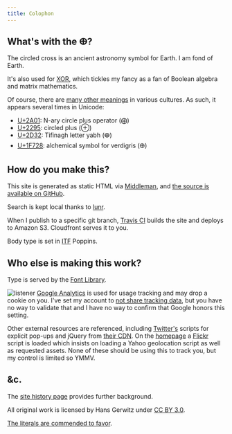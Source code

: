 ```yaml
---
title: Colophon
---
```


## What's with the ⴲ?

The circled cross is an ancient astronomy symbol for Earth. I am fond of Earth.

It's also used for [XOR](https://en.wikipedia.org/wiki/Exclusive_or), which tickles my fancy as a fan of Boolean algebra and matrix mathematics.

Of course, there are [many other meanings](https://en.wikipedia.org/wiki/Sun_cross) in various cultures. As such, it appears several times in Unicode:

- [U+2A01](https://unicode-table.com/en/2A01/): N-ary circle plus operator (⨁)
- [U+2295](https://unicode-table.com/en/2295/): circled plus (⊕)
- [U+2D32](https://unicode-table.com/en/2D32/): Tifinagh letter yabh (ⴲ)
- [U+1F728](https://unicode-table.com/en/1F728/): alchemical symbol for verdigris (🜨)

## How do you make this?

This site is generated as static HTML via [Middleman][], and [the source is available on GitHub][source].

[middleman]: https://middlemanapp.com/
[source]: https://github.com/gerwitz/hans.gerwitz.com/

Search is kept local thanks to [lunr][].

When I publish to a specific git branch, [Travis CI][travis] builds the site and deploys to Amazon S3. Cloudfront serves it to you.

[travis]: https://travis-ci.org/

[lunr]: https://lunrjs.com/

Body type is set in [ITF](https://www.indiantypefoundry.com/) Poppins.

## Who else is making this work?

Type is served by the [Font Library](https://fontlibrary.org/).

![listener](site/rat-mic.png)
[Google Analytics][goog] is used for usage tracking and may drop a cookie on you. I've set my account to [not share tracking data][ua], but you have no way to validate that and I have no way to confirm that Google honors this setting.

Other external resources are referenced, including [Twitter's][twttr] scripts for explicit pop-ups and jQuery from [their CDN][jquery]. On the [homepage](/) a [Flickr][] script is loaded which insists on loading a Yahoo geolocation script as well as requested assets. None of these should be using this to track you, but my control is limited so YMMV.

[goog]: http://www.google.com/analytics/
[ua]: https://support.google.com/analytics/answer/1011397?hl=en
[twttr]: https://dev.twitter.com/docs/intents
[jquery]: https://code.jquery.com/
[flickr]: http://www.flickr.com/badge.gne

## &c.

The [site history page](history.html) provides further background.

All original work is licensed by Hans Gerwitz under <a rel="license" href="http://creativecommons.org/licenses/by/3.0/deed.en_US">CC BY 3.0</a>.

[The literals are commended to favor](http://www.languagehat.com/archives/004068.php).
